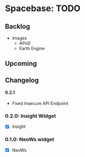 Spacebase: TODO
=========================================================================

Backlog
-------------------------------------------------------------------------

- Images
    - APoD
    - Earth Engine

Upcoming
-------------------------------------------------------------------------

Changelog
-------------------------------------------------------------------------

#### 0.2.1

- Fixed Insecure API Endpoint

### 0.2.0: Insight Widget

- [x] Insight

### 0.1.0: NeoWs widget

- [x] NeoWs